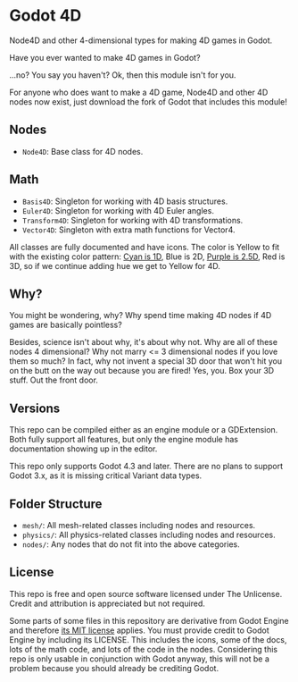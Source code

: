# Godot 4D

Node4D and other 4-dimensional types for making 4D games in Godot.

Have you ever wanted to make 4D games in Godot?

...no? You say you haven't? Ok, then this module isn't for you.

For anyone who does want to make a 4D game, Node4D and other 4D nodes now
exist, just download the fork of Godot that includes this module!

## Nodes

* `Node4D`: Base class for 4D nodes.

## Math

* `Basis4D`: Singleton for working with 4D basis structures.
* `Euler4D`: Singleton for working with 4D Euler angles.
* `Transform4D`: Singleton for working with 4D transformations.
* `Vector4D`: Singleton with extra math functions for Vector4.

All classes are fully documented and have icons. The color is
Yellow to fit with the existing color pattern:
[Cyan is 1D](https://github.com/aaronfranke/godot-1d), Blue is 2D,
[Purple is 2.5D](https://github.com/godotengine/godot-demo-projects/tree/master/misc/2.5d),
Red is 3D, so if we continue adding hue we get to Yellow for 4D.

## Why?

You might be wondering, why? Why spend time making 4D
nodes if 4D games are basically pointless?

Besides, science isn't about why, it's about why not. Why are all of
these nodes 4 dimensional? Why not marry <= 3 dimensional nodes if you
love them so much? In fact, why not invent a special 3D door that
won't hit you on the butt on the way out because you are fired!
Yes, you. Box your 3D stuff. Out the front door.

## Versions

This repo can be compiled either as an engine module or a GDExtension.
Both fully support all features, but only the engine module has
documentation showing up in the editor.

This repo only supports Godot 4.3 and later. There are no plans to
support Godot 3.x, as it is missing critical Variant data types.

## Folder Structure

* `mesh/`: All mesh-related classes including nodes and resources.
* `physics/`: All physics-related classes including nodes and resources.
* `nodes/`: Any nodes that do not fit into the above categories.

## License

This repo is free and open source software licensed under The Unlicense.
Credit and attribution is appreciated but not required.

Some parts of some files in this repository are derivative from Godot Engine
and therefore [its MIT license](https://godotengine.org/license) applies.
You must provide credit to Godot Engine by including its LICENSE.
This includes the icons, some of the docs, lots of the math code,
and lots of the code in the nodes.
Considering this repo is only usable in conjunction with Godot anyway,
this will not be a problem because you should already be crediting Godot.
